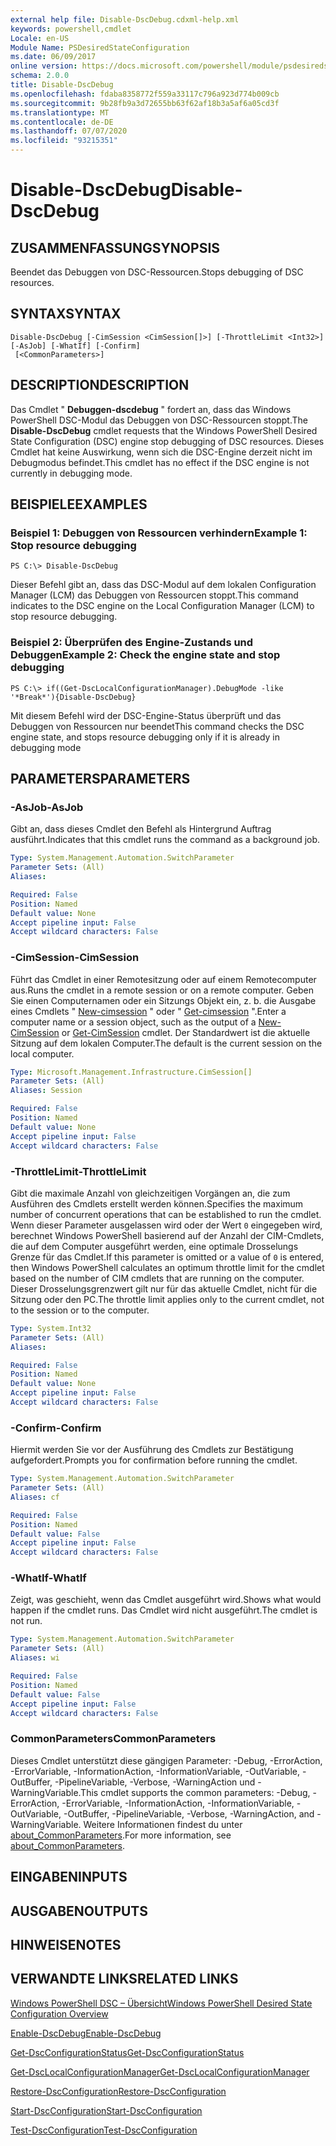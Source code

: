 ```yaml
---
external help file: Disable-DscDebug.cdxml-help.xml
keywords: powershell,cmdlet
Locale: en-US
Module Name: PSDesiredStateConfiguration
ms.date: 06/09/2017
online version: https://docs.microsoft.com/powershell/module/psdesiredstateconfiguration/disable-dscdebug?view=powershell-5.1&WT.mc_id=ps-gethelp
schema: 2.0.0
title: Disable-DscDebug
ms.openlocfilehash: fdaba8358772f559a33117c796a923d774b009cb
ms.sourcegitcommit: 9b28fb9a3d72655bb63f62af18b3a5af6a05cd3f
ms.translationtype: MT
ms.contentlocale: de-DE
ms.lasthandoff: 07/07/2020
ms.locfileid: "93215351"
---
```

# <span data-ttu-id="bab92-103">Disable-DscDebug</span><span class="sxs-lookup"><span data-stu-id="bab92-103">Disable-DscDebug</span></span>

## <span data-ttu-id="bab92-104">ZUSAMMENFASSUNG</span><span class="sxs-lookup"><span data-stu-id="bab92-104">SYNOPSIS</span></span>
<span data-ttu-id="bab92-105">Beendet das Debuggen von DSC-Ressourcen.</span><span class="sxs-lookup"><span data-stu-id="bab92-105">Stops debugging of DSC resources.</span></span>

## <span data-ttu-id="bab92-106">SYNTAX</span><span class="sxs-lookup"><span data-stu-id="bab92-106">SYNTAX</span></span>

```
Disable-DscDebug [-CimSession <CimSession[]>] [-ThrottleLimit <Int32>] [-AsJob] [-WhatIf] [-Confirm]
 [<CommonParameters>]
```

## <span data-ttu-id="bab92-107">DESCRIPTION</span><span class="sxs-lookup"><span data-stu-id="bab92-107">DESCRIPTION</span></span>
<span data-ttu-id="bab92-108">Das Cmdlet " **Debuggen-dscdebug** " fordert an, dass das Windows PowerShell DSC-Modul das Debuggen von DSC-Ressourcen stoppt.</span><span class="sxs-lookup"><span data-stu-id="bab92-108">The **Disable-DscDebug** cmdlet requests that the Windows PowerShell Desired State Configuration (DSC) engine stop debugging of DSC resources.</span></span>
<span data-ttu-id="bab92-109">Dieses Cmdlet hat keine Auswirkung, wenn sich die DSC-Engine derzeit nicht im Debugmodus befindet.</span><span class="sxs-lookup"><span data-stu-id="bab92-109">This cmdlet has no effect if the DSC engine is not currently in debugging mode.</span></span>

## <span data-ttu-id="bab92-110">BEISPIELE</span><span class="sxs-lookup"><span data-stu-id="bab92-110">EXAMPLES</span></span>

### <span data-ttu-id="bab92-111">Beispiel 1: Debuggen von Ressourcen verhindern</span><span class="sxs-lookup"><span data-stu-id="bab92-111">Example 1: Stop resource debugging</span></span>

```
PS C:\> Disable-DscDebug
```

<span data-ttu-id="bab92-112">Dieser Befehl gibt an, dass das DSC-Modul auf dem lokalen Configuration Manager (LCM) das Debuggen von Ressourcen stoppt.</span><span class="sxs-lookup"><span data-stu-id="bab92-112">This command indicates to the DSC engine on the Local Configuration Manager (LCM) to stop resource debugging.</span></span>

### <span data-ttu-id="bab92-113">Beispiel 2: Überprüfen des Engine-Zustands und Debuggen</span><span class="sxs-lookup"><span data-stu-id="bab92-113">Example 2: Check the engine state and stop debugging</span></span>

```
PS C:\> if((Get-DscLocalConfigurationManager).DebugMode -like '*Break*'){Disable-DscDebug}
```

<span data-ttu-id="bab92-114">Mit diesem Befehl wird der DSC-Engine-Status überprüft und das Debuggen von Ressourcen nur beendet</span><span class="sxs-lookup"><span data-stu-id="bab92-114">This command checks the DSC engine state, and stops resource debugging only if it is already in debugging mode</span></span>

## <span data-ttu-id="bab92-115">PARAMETERS</span><span class="sxs-lookup"><span data-stu-id="bab92-115">PARAMETERS</span></span>

### <span data-ttu-id="bab92-116">-AsJob</span><span class="sxs-lookup"><span data-stu-id="bab92-116">-AsJob</span></span>
<span data-ttu-id="bab92-117">Gibt an, dass dieses Cmdlet den Befehl als Hintergrund Auftrag ausführt.</span><span class="sxs-lookup"><span data-stu-id="bab92-117">Indicates that this cmdlet runs the command as a background job.</span></span>

```yaml
Type: System.Management.Automation.SwitchParameter
Parameter Sets: (All)
Aliases:

Required: False
Position: Named
Default value: None
Accept pipeline input: False
Accept wildcard characters: False
```

### <span data-ttu-id="bab92-118">-CimSession</span><span class="sxs-lookup"><span data-stu-id="bab92-118">-CimSession</span></span>
<span data-ttu-id="bab92-119">Führt das Cmdlet in einer Remotesitzung oder auf einem Remotecomputer aus.</span><span class="sxs-lookup"><span data-stu-id="bab92-119">Runs the cmdlet in a remote session or on a remote computer.</span></span>
<span data-ttu-id="bab92-120">Geben Sie einen Computernamen oder ein Sitzungs Objekt ein, z. b. die Ausgabe eines Cmdlets " [New-cimsession](/powershell/module/cimcmdlets/new-cimsession) " oder " [Get-cimsession](/powershell/module/cimcmdlets/get-cimsession) ".</span><span class="sxs-lookup"><span data-stu-id="bab92-120">Enter a computer name or a session object, such as the output of a [New-CimSession](/powershell/module/cimcmdlets/new-cimsession) or [Get-CimSession](/powershell/module/cimcmdlets/get-cimsession) cmdlet.</span></span>
<span data-ttu-id="bab92-121">Der Standardwert ist die aktuelle Sitzung auf dem lokalen Computer.</span><span class="sxs-lookup"><span data-stu-id="bab92-121">The default is the current session on the local computer.</span></span>

```yaml
Type: Microsoft.Management.Infrastructure.CimSession[]
Parameter Sets: (All)
Aliases: Session

Required: False
Position: Named
Default value: None
Accept pipeline input: False
Accept wildcard characters: False
```

### <span data-ttu-id="bab92-122">-ThrottleLimit</span><span class="sxs-lookup"><span data-stu-id="bab92-122">-ThrottleLimit</span></span>
<span data-ttu-id="bab92-123">Gibt die maximale Anzahl von gleichzeitigen Vorgängen an, die zum Ausführen des Cmdlets erstellt werden können.</span><span class="sxs-lookup"><span data-stu-id="bab92-123">Specifies the maximum number of concurrent operations that can be established to run the cmdlet.</span></span>
<span data-ttu-id="bab92-124">Wenn dieser Parameter ausgelassen wird oder der Wert `0` eingegeben wird, berechnet Windows PowerShell basierend auf der Anzahl der CIM-Cmdlets, die auf dem Computer ausgeführt werden, eine optimale Drosselungs Grenze für das Cmdlet.</span><span class="sxs-lookup"><span data-stu-id="bab92-124">If this parameter is omitted or a value of `0` is entered, then Windows PowerShell calculates an optimum throttle limit for the cmdlet based on the number of CIM cmdlets that are running on the computer.</span></span>
<span data-ttu-id="bab92-125">Dieser Drosselungsgrenzwert gilt nur für das aktuelle Cmdlet, nicht für die Sitzung oder den PC.</span><span class="sxs-lookup"><span data-stu-id="bab92-125">The throttle limit applies only to the current cmdlet, not to the session or to the computer.</span></span>

```yaml
Type: System.Int32
Parameter Sets: (All)
Aliases:

Required: False
Position: Named
Default value: None
Accept pipeline input: False
Accept wildcard characters: False
```

### <span data-ttu-id="bab92-126">-Confirm</span><span class="sxs-lookup"><span data-stu-id="bab92-126">-Confirm</span></span>
<span data-ttu-id="bab92-127">Hiermit werden Sie vor der Ausführung des Cmdlets zur Bestätigung aufgefordert.</span><span class="sxs-lookup"><span data-stu-id="bab92-127">Prompts you for confirmation before running the cmdlet.</span></span>

```yaml
Type: System.Management.Automation.SwitchParameter
Parameter Sets: (All)
Aliases: cf

Required: False
Position: Named
Default value: False
Accept pipeline input: False
Accept wildcard characters: False
```

### <span data-ttu-id="bab92-128">-WhatIf</span><span class="sxs-lookup"><span data-stu-id="bab92-128">-WhatIf</span></span>
<span data-ttu-id="bab92-129">Zeigt, was geschieht, wenn das Cmdlet ausgeführt wird.</span><span class="sxs-lookup"><span data-stu-id="bab92-129">Shows what would happen if the cmdlet runs.</span></span>
<span data-ttu-id="bab92-130">Das Cmdlet wird nicht ausgeführt.</span><span class="sxs-lookup"><span data-stu-id="bab92-130">The cmdlet is not run.</span></span>

```yaml
Type: System.Management.Automation.SwitchParameter
Parameter Sets: (All)
Aliases: wi

Required: False
Position: Named
Default value: False
Accept pipeline input: False
Accept wildcard characters: False
```

### <span data-ttu-id="bab92-131">CommonParameters</span><span class="sxs-lookup"><span data-stu-id="bab92-131">CommonParameters</span></span>
<span data-ttu-id="bab92-132">Dieses Cmdlet unterstützt diese gängigen Parameter: -Debug, -ErrorAction, -ErrorVariable, -InformationAction, -InformationVariable, -OutVariable, -OutBuffer, -PipelineVariable, -Verbose, -WarningAction und -WarningVariable.</span><span class="sxs-lookup"><span data-stu-id="bab92-132">This cmdlet supports the common parameters: -Debug, -ErrorAction, -ErrorVariable, -InformationAction, -InformationVariable, -OutVariable, -OutBuffer, -PipelineVariable, -Verbose, -WarningAction, and -WarningVariable.</span></span> <span data-ttu-id="bab92-133">Weitere Informationen findest du unter [about_CommonParameters](https://go.microsoft.com/fwlink/?LinkID=113216).</span><span class="sxs-lookup"><span data-stu-id="bab92-133">For more information, see [about_CommonParameters](https://go.microsoft.com/fwlink/?LinkID=113216).</span></span>

## <span data-ttu-id="bab92-134">EINGABEN</span><span class="sxs-lookup"><span data-stu-id="bab92-134">INPUTS</span></span>

## <span data-ttu-id="bab92-135">AUSGABEN</span><span class="sxs-lookup"><span data-stu-id="bab92-135">OUTPUTS</span></span>

## <span data-ttu-id="bab92-136">HINWEISE</span><span class="sxs-lookup"><span data-stu-id="bab92-136">NOTES</span></span>

## <span data-ttu-id="bab92-137">VERWANDTE LINKS</span><span class="sxs-lookup"><span data-stu-id="bab92-137">RELATED LINKS</span></span>

[<span data-ttu-id="bab92-138">Windows PowerShell DSC – Übersicht</span><span class="sxs-lookup"><span data-stu-id="bab92-138">Windows PowerShell Desired State Configuration Overview</span></span>](/powershell/scripting/dsc/overview/dscforengineers)

[<span data-ttu-id="bab92-139">Enable-DscDebug</span><span class="sxs-lookup"><span data-stu-id="bab92-139">Enable-DscDebug</span></span>](Enable-DscDebug.md)

[<span data-ttu-id="bab92-140">Get-DscConfigurationStatus</span><span class="sxs-lookup"><span data-stu-id="bab92-140">Get-DscConfigurationStatus</span></span>](Get-DscConfigurationStatus.md)

[<span data-ttu-id="bab92-141">Get-DscLocalConfigurationManager</span><span class="sxs-lookup"><span data-stu-id="bab92-141">Get-DscLocalConfigurationManager</span></span>](Get-DscLocalConfigurationManager.md)

[<span data-ttu-id="bab92-142">Restore-DscConfiguration</span><span class="sxs-lookup"><span data-stu-id="bab92-142">Restore-DscConfiguration</span></span>](Restore-DscConfiguration.md)

[<span data-ttu-id="bab92-143">Start-DscConfiguration</span><span class="sxs-lookup"><span data-stu-id="bab92-143">Start-DscConfiguration</span></span>](Start-DscConfiguration.md)

[<span data-ttu-id="bab92-144">Test-DscConfiguration</span><span class="sxs-lookup"><span data-stu-id="bab92-144">Test-DscConfiguration</span></span>](Test-DscConfiguration.md)
